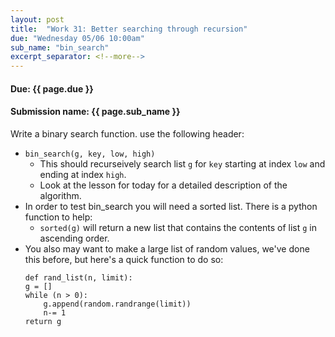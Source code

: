```yaml
---
layout: post
title:  "Work 31: Better searching through recursion"
due: "Wednesday 05/06 10:00am"
sub_name: "bin_search"
excerpt_separator: <!--more-->
---
```


#### Due: {{ page.due }}

#### Submission name: {{ page.sub_name }}
<!--more-->

Write a binary search function. use the following header:
  * `bin_search(g, key, low, high)`
    * This should recurseively search list `g` for `key` starting at index `low` and ending at index `high`.
    * Look at the lesson for today for a detailed description of the algorithm.
  * In order to test bin_search you will need a sorted list. There is a python function to help:
    * `sorted(g)` will return a new list that contains the contents of list `g` in ascending order.
  * You also may want to make a large list of random values, we've done this before, but here's a quick function to do so:
    ```
    def rand_list(n, limit):
    g = []
    while (n > 0):
        g.append(random.randrange(limit))
        n-= 1
    return g
    ```
